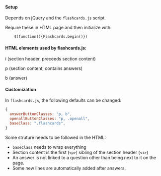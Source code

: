#### Setup

Depends on jQuery and the `flashcards.js` script.

Require these in HTML page and then initialize with:

```html
    $(function(){Flashcards.begin()})
```

#### HTML elements used by flashcards.js:
i (section header, preceeds section content)

p (section content, contains answers)

b (answer)

#### Customization
In `flashcards.js`, the following defaults can be changed:

```javascript
{
  answerButtonClasses: "p, b",
  openallButtonClasses: "p, .openall",
  baseClass: ".flashcards",
}
```

Some struture needs to be followed in the HTML:
  - `baseClass` needs to wrap everything
  - Section content is the first (`<p>`) sibling of the section header (`<i>`)
  - An answer is not linked to a question other than being next to it on the page.
  - Some new lines are automatically added after answers.





